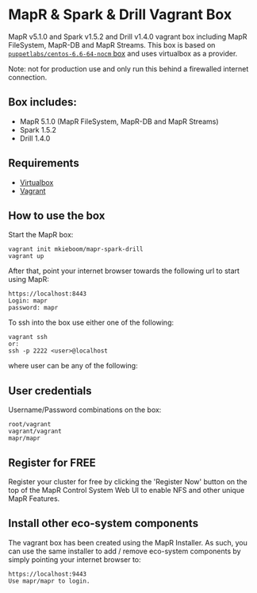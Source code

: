 # MapR & Spark & Drill Vagrant Box
MapR v5.1.0 and Spark v1.5.2 and Drill v1.4.0 vagrant box including MapR FileSystem, MapR-DB and MapR Streams. This box is based on  [`puppetlabs/centos-6.6-64-nocm` box](https://atlas.hashicorp.com/puppetlabs/boxes/centos-6.6-64-nocm) and uses virtualbox as a provider.

Note: not for production use and only run this behind a firewalled internet connection.

## Box includes:
* MapR 5.1.0 (MapR FileSystem, MapR-DB and MapR Streams)
* Spark 1.5.2
* Drill 1.4.0

## Requirements
* [Virtualbox](https://www.virtualbox.org/wiki/Downloads)
* [Vagrant](https://www.vagrantup.com/downloads.html)

## How to use the box
Start the MapR box:
```
vagrant init mkieboom/mapr-spark-drill
vagrant up
```

After that, point your internet browser towards the following url to start using MapR:
```
https://localhost:8443
Login: mapr
password: mapr
```

To ssh into the box use either one of the following:
```
vagrant ssh
or:
ssh -p 2222 <user>@localhost
```

where user can be any of the following:

## User credentials
Username/Password combinations on the box:
```
root/vagrant
vagrant/vagrant
mapr/mapr
```

## Register for FREE
Register your cluster for free by clicking the 'Register Now' button on the top of the MapR Control System Web UI to enable NFS and other unique MapR Features.

## Install other eco-system components
The vagrant box has been created using the MapR Installer. As such, you can use the same installer to add / remove eco-system components by simply pointing your internet browser to:
```
https://localhost:9443
Use mapr/mapr to login.
```